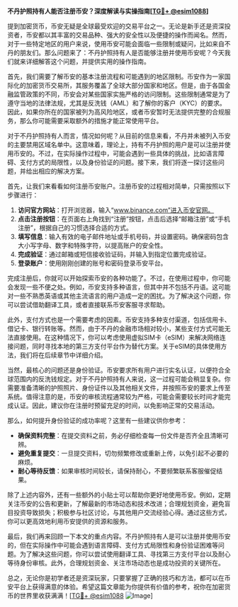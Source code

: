 **不丹护照持有人能否注册币安？深度解读与实操指南[[TG💪+ @esim1088](https://t.me/s/esim1088)]**

提到加密货币，币安无疑是全球最受欢迎的交易平台之一。无论是新手还是资深投资者，币安都以其丰富的交易品种、强大的安全性以及便捷的操作而闻名。然而，对于一些特定地区的用户来说，使用币安可能会面临一些限制或疑问，比如来自不丹的朋友们。那么问题来了：不丹护照持有人是否能够注册并使用币安呢？今天我们就来详细解答这个问题，并提供实用的操作指南。

首先，我们需要了解币安的基本注册流程和可能遇到的地区限制。币安作为一家国际化的加密货币交易所，其服务覆盖了全球大部分国家和地区。但是，由于各国金融监管政策的不同，币安会对某些国家实施严格的访问限制。这些限制通常是为了遵守当地的法律法规，尤其是反洗钱（AML）和了解你的客户（KYC）的要求。因此，如果你所在的国家被列为高风险地区，或者币安暂时无法提供完整的合规服务，那么你可能需要采取额外的措施才能正常使用平台。

对于不丹护照持有人而言，情况如何呢？从目前的信息来看，不丹并未被列入币安的主要禁用区域名单中。这意味着，理论上，持有不丹护照的用户是可以注册并使用币安的。不过，在实际操作过程中，可能会遇到一些具体的挑战，比如语言障碍、支付方式的局限性，以及身份验证的问题。接下来，我们将逐一探讨这些问题，并给出相应的解决方案。

首先，让我们来看看如何注册币安账户。注册币安的过程相对简单，只需按照以下步骤进行：

1. **访问官方网站**：打开浏览器，输入“www.binance.com”进入币安官网。
2. **点击注册按钮**：在页面右上角找到“注册”按钮，点击后选择“邮箱注册”或“手机注册”，根据自己的习惯选择合适的方式。
3. **填写信息**：输入有效的电子邮件地址或手机号码，并设置密码。确保密码包含大小写字母、数字和特殊字符，以提高账户的安全性。
4. **完成验证**：通过邮箱或短信接收验证码，并输入到指定位置完成验证。
5. **登录账户**：使用刚刚创建的账号和密码登录币安平台。

完成注册后，你就可以开始探索币安的各种功能了。不过，在使用过程中，你可能会发现一些不便之处。例如，币安支持多种语言，但其中并不包括不丹语。这可能对一些不熟悉英语或其他主流语言的用户造成一定的困扰。为了解决这个问题，你可以尝试借助翻译工具，或者直接联系币安客服寻求帮助。

此外，支付方式也是一个需要考虑的因素。币安支持多种支付渠道，包括信用卡、借记卡、银行转账等。然而，由于不丹的金融市场相对较小，某些支付方式可能无法直接使用。在这种情况下，你可以考虑使用虚拟SIM卡（eSIM）来解决网络连接问题，同时寻找本地的第三方支付平台作为替代方案。关于eSIM的具体使用方法，我们将在后续章节中详细介绍。

当然，最核心的问题还是身份验证。币安要求所有用户进行实名认证，以便符合全球范围内的反洗钱规定。对于不丹护照持有人来说，这一过程可能会稍显复杂。你需要准备清晰的护照照片、身份证件以及其他相关文件，并按照币安的要求上传至系统。值得注意的是，币安的审核流程通常较为严格，可能会需要较长时间才能完成认证。因此，建议你在注册时预留充足的时间，以免影响正常的交易活动。

那么，如何提升身份验证的成功率呢？这里有一些建议供你参考：

- **确保资料完整**：在提交资料之前，务必仔细检查每一份文件是否齐全且清晰可辨。
- **避免重复提交**：一旦提交资料，切勿频繁修改或重新上传，以免引起不必要的麻烦。
- **耐心等待反馈**：如果审核时间较长，请保持耐心，不要频繁联系客服催促结果。

除了上述内容外，还有一些额外的小贴士可以帮助你更好地使用币安。例如，定期关注币安的公告和更新，了解最新的市场动态和技术改进；合理规划资金，避免盲目投资导致损失；积极参与社区讨论，与其他用户交流经验心得。通过这些方式，你可以更高效地利用币安提供的资源和服务。

最后，我们再来回顾一下本文的重点内容。不丹护照持有人是可以注册并使用币安的，但在实际操作中可能会遇到语言障碍、支付方式局限性和身份验证困难等问题。为了解决这些问题，你可以尝试使用翻译工具、寻找第三方支付平台以及耐心等待身份审核。此外，合理规划资金、关注市场动态也是成功投资的关键所在。

总之，无论你是初学者还是资深玩家，只要掌握了正确的技巧和方法，都可以在币安平台上获得满意的体验。希望这篇文章能为你提供有价值的参考，祝你在加密货币的世界里收获满满！[[TG💪+ @esim1088](https://t.me/s/esim1088) ![Image](https://i.postimg.cc/4NQfJmqS/Snipaste-2025-05-13-00-14-12.png)]